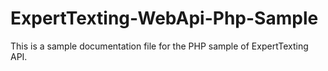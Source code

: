 # ExpertTexting-WebApi-Php-Sample

This is a sample documentation file for the PHP sample of ExpertTexting API.
